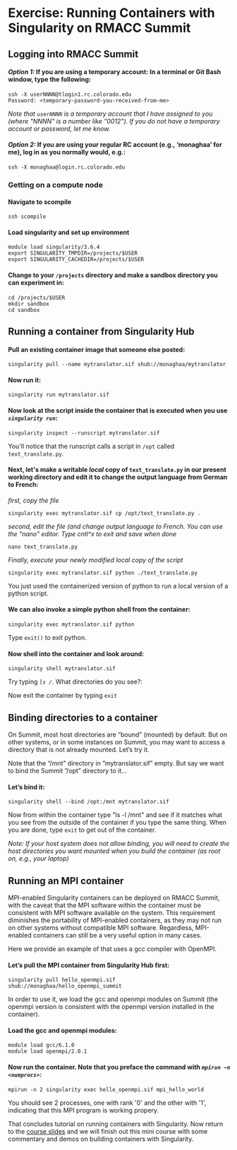 # Exercise: Running Containers with Singularity on RMACC Summit

## Logging into RMACC Summit

#### _Option 1:_ If you are using a temporary account: In a terminal or Git Bash window, type the following:
```
ssh -X userNNNN@tlogin1.rc.colorado.edu
Password: <temporary-password-you-received-from-me>
```
_Note that `userNNNN` is a temporary account that I have assigned to you (where "NNNN" is a number like "0012"). If you do not have a temporary account or password, let me know._

#### _Option 2:_ If you are using your regular RC account (e.g., ‘monaghaa’ for me), log in as you normally would, e.g.:
 ```
ssh -X monaghaa@login.rc.colorado.edu
```

### Getting on a compute node

#### Navigate to scompile
```
ssh scompile
```

#### Load singularity and set up environment
```
module load singularity/3.6.4
export SINGULARITY_TMPDIR=/projects/$USER
export SINGULARITY_CACHEDIR=/projects/$USER 
```

#### Change to your `/projects` directory and make a sandbox directory you can experiment in:
```
cd /projects/$USER 
mkdir sandbox
cd sandbox
```

## Running a container from Singularity Hub

#### Pull an existing container image that someone else posted:
```
singularity pull --name mytranslator.sif shub://monaghaa/mytranslator
```

#### Now run it:
```
singularity run mytranslator.sif
```

#### Now look at the script inside the container that is executed when you use _`singularity run`_:
```
singularity inspect --runscript mytranslator.sif
```

You'll notice that the runscript calls a script in `/opt` called `text_translate.py`. 

#### Next, let's make a writable _local_ copy of `text_translate.py` in our present working directory and edit it to change the output language from German to French:

_first, copy the file_
```
singularity exec mytranslator.sif cp /opt/text_translate.py .
```
_second, edit the file (and change output language to French. You can use the "nano" editor. Type cntl^x to exit and save when done_
```
nano text_translate.py
```
_Finally, execute your newly modified _local_ copy of the script_
```
singularity exec mytranslator.sif python ./text_translate.py
```
You just used the containerized version of python to run a local version of a python script.

 #### We can also invoke a simple python shell from the container:
```
singularity exec mytranslator.sif python
```

Type `exit()` to exit python.

#### Now shell into the container and look around:
```
singularity shell mytranslator.sif
```

Try typing _`ls /`_. What directories do you see?:
 
Now exit the container by typing `exit`

## Binding directories to a container

On Summit, most host directories are “bound” (mounted) by default. But on other systems, or in some instances on Summit, you may want to access a directory that is not already mounted. Let’s try it.

Note that the “/mnt" directory in ”mytranslator.sif” empty. But say we want to bind the Summit ”/opt” directory to it...  

#### Let’s bind it:
```
singularity shell --bind /opt:/mnt mytranslator.sif
```

Now from within the container type "ls -l /mnt" and see if it matches what you see from the outside of the container if you type the same thing. When you are done, type `exit` to get out of the container.


_Note: If your host system does not allow binding, you will need to create the host directories you want mounted when you build the container (as root on, e.g., your laptop)_

## Running an MPI container

MPI-enabled Singularity containers can be deployed on RMACC Summit, with the caveat that the MPI software within the container must be consistent with MPI software available on the system. This requirement diminishes the portability of MPI-enabled containers, as they may not run on other systems without compatible MPI software. Regardless, MPI-enabled containers can still be a very useful option in many cases.   

Here we provide an example of that uses a gcc compiler with OpenMPI.  

#### Let’s pull the MPI container from Singularity Hub first:

```
singularity pull hello_openmpi.sif shub://monaghaa/hello_openmpi_summit
```

In order to use it, we load the gcc and openmpi modules on Summit (the openmpi version is consistent with the openmpi version installed in the container).

#### Load the gcc and openmpi modules:
```	
module load gcc/6.1.0
module load openmpi/2.0.1
```

#### Now run the container. Note that you preface the command with _`mpirun –n <numprocs>`_:

```
mpirun -n 2 singularity exec hello_openmpi.sif mpi_hello_world
```

You should see 2 processes, one with rank '0' and the other with '1', indicating that this MPI program is working propery.

That concludes tutorial on running containers with Singularity.  Now return to the [course slides](https://github.com/ResearchComputing/CONTAINER_TUTORIAL_FALL_2020/blob/main/Containers-Pt2-Fall2020.pdf) and we will finish out this mini course with some commentary and demos on building containers with Singularity. 
